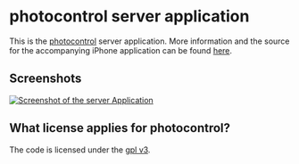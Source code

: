 photocontrol server application
===============================

This is the [photocontrol][photocontrol] server application. More information and the source for the accompanying iPhone application can be found [here][photocontrol-github]. 

Screenshots
-----------
<p>
		<a href="http://photocontrol.net/images/app/server.png" title="You can decide which is the root directoy of your application"><img src="http://photocontrol.net/images/app/server_thumb.png" alt="Screenshot of the server Application" /></a>
</p>

What license applies for photocontrol?
--------------------------------------

The code is licensed under the [gpl v3][gnu].


[gnu]: http://www.gnu.org/licenses/gpl.html "GPL v3"
[photocontrol]: http://photocontrol.net "photocontrol website"
[photocontrol-github]: http://github.com/wulfovitch/photocontrol "photocontrol client code on github"